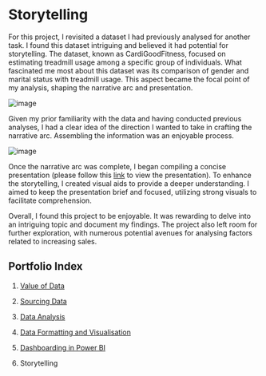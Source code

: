 # Storytelling
For this project, I revisited a dataset I had previously analysed for another task. I found this dataset intriguing and believed it had potential for storytelling. The dataset, known as CardiGoodFitness, focused on estimating treadmill usage among a specific group of individuals. What fascinated me most about this dataset was its comparison of gender and marital status with treadmill usage. This aspect became the focal point of my analysis, shaping the narrative arc and presentation.

![image](https://github.com/joanneabioye/Storytelling/assets/153685683/83757716-2a6c-4b88-8db6-3a1530137485)

Given my prior familiarity with the data and having conducted previous analyses, I had a clear idea of the direction I wanted to take in crafting the narrative arc. Assembling the information was an enjoyable process.

![image](https://github.com/joanneabioye/Storytelling/assets/153685683/3d6fd9c6-628a-4bc2-95ad-e9fe8490667a)

Once the narrative arc was complete, I began compiling a concise presentation (please follow this [link](https://github.com/joanneabioye/CardioGoodFitness-Presentation/blob/main/README.md) to view the presentation). To enhance the storytelling, I created visual aids to provide a deeper understanding. I aimed to keep the presentation brief and focused, utilizing strong visuals to facilitate comprehension.

Overall, I found this project to be enjoyable. It was rewarding to delve into an intriguing topic and document my findings. The project also left room for further exploration, with numerous potential avenues for analysing factors related to increasing sales.


## Portfolio Index

1. [Value of Data](https://github.com/joanneabioye/Value-of-Data)

2. [Sourcing Data](https://github.com/joanneabioye/Sourcing-Data)

3. [Data Analysis](https://github.com/joanneabioye/Data-Analysis/blob/main/README.md)

4. [Data Formatting and Visualisation](https://github.com/joanneabioye/Data-Formatting-and-Visualisation)

5. [Dashboarding in Power BI](https://github.com/joanneabioye/Dashboarding-in-Power-BI/blob/main/README.md)

6. Storytelling
